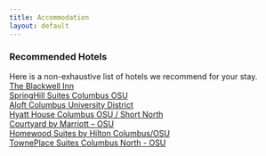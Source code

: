 ```yaml
---
title: Accommodation
layout: default
---
```


<!-- # Accommodations -->
<!-- TBD -->

### Recommended Hotels
Here is a non-exhaustive list of hotels we recommend for your stay. <br>
[The Blackwell Inn](https://www.theblackwell.com/)<br>
[SpringHill Suites Columbus OSU](https://www.marriott.com/reservation/rateListMenu.mi)<br>
[Aloft Columbus University District](https://www.marriott.com/en-us/hotels/cmhco-aloft-columbus-university-district/overview/)<br>
[Hyatt House Columbus OSU / Short North](https://www.hyatt.com/hyatt-house/en-US/cmhxo-hyatt-house-columbus-osu-short-north)<br>
[Courtyard by Marriott – OSU](https://www.marriott.com/en-us/hotels/cmhwg-courtyard-columbus-osu/overview/)<br>
[Homewood Suites by Hilton Columbus/OSU](https://www.hilton.com/en/hotels/cmhlahw-homewood-suites-columbus-osu-oh/)<br>
[TownePlace Suites Columbus North - OSU](https://www.marriott.com/en-us/hotels/cmhtn-towneplace-suites-columbus-north-osu/overview/)<br>
